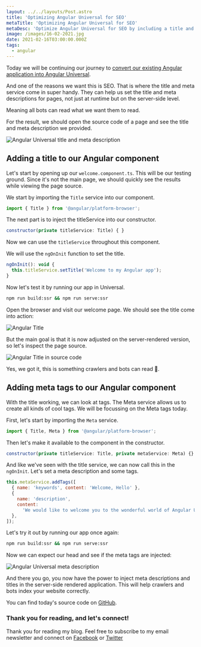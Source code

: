 ```yaml
---
layout: ../../layouts/Post.astro
title: 'Optimizing Angular Universal for SEO'
metaTitle: 'Optimizing Angular Universal for SEO'
metaDesc: 'Optimize Angular Universal for SEO by including a title and meta descriptions'
image: /images/16-02-2021.jpg
date: 2021-02-16T03:00:00.000Z
tags:
  - angular
---
```


Today we will be continuing our journey to [convert our existing Angular application into Angular Universal](https://daily-dev-tips.com/posts/converting-a-regular-angular-application-into-angular-universal/).

And one of the reasons we want this is SEO.
That is where the title and meta service come in super handy.
They can help us set the title and meta descriptions for pages, not just at runtime but on the server-side level.

Meaning all bots can read what we want them to read.

For the result, we should open the source code of a page and see the title and meta description we provided.

![Angular Universal title and meta description](https://cdn.hashnode.com/res/hashnode/image/upload/v1613024972510/jrDJckmMs.png)

## Adding a title to our Angular component

Let's start by opening up our `welcome.component.ts`. This will be our testing ground. Since it's not the main page, we should quickly see the results while viewing the page source.

We start by importing the `Title` service into our component.

```js
import { Title } from '@angular/platform-browser';
```

The next part is to inject the titleService into our constructor.

```js
constructor(private titleService: Title) { }
```

Now we can use the `titleService` throughout this component.

We will use the `ngOnInit` function to set the title.

```js
ngOnInit(): void {
  this.titleService.setTitle('Welcome to my Angular app');
}
```

Now let's test it by running our app in Universal.

```bash
npm run build:ssr && npm run serve:ssr
```

Open the browser and visit our welcome page. We should see the title come into action:

![Angular Title](https://cdn.hashnode.com/res/hashnode/image/upload/v1613023807905/HNeCgBjIn.png)

But the main goal is that it is now adjusted on the server-rendered version, so let's inspect the page source.

![Angular Title in source code](https://cdn.hashnode.com/res/hashnode/image/upload/v1613023937719/NTAY8kAC4.png)

Yes, we got it, this is something crawlers and bots can read 🤩.

## Adding meta tags to our Angular component

With the title working, we can look at tags. The Meta service allows us to create all kinds of cool tags.
We will be focussing on the Meta tags today.

First, let's start by importing the `Meta` service.

```js
import { Title, Meta } from '@angular/platform-browser';
```

Then let's make it available to the component in the constructor.

```js
constructor(private titleService: Title, private metaService: Meta) {}
```

And like we've seen with the title service, we can now call this in the `ngOnInit`.
Let's set a meta description and some tags.

```js
this.metaService.addTags([
  { name: 'keywords', content: 'Welcome, Hello' },
  {
    name: 'description',
    content:
      'We would like to welcome you to the wonderful world of Angular Universal',
  },
]);
```

Let's try it out by running our app once again:

```bash
npm run build:ssr && npm run serve:ssr
```

Now we can expect our head and see if the meta tags are injected:

![Angular Universal meta description](https://cdn.hashnode.com/res/hashnode/image/upload/v1613024540625/kFNs--4-f.png)

And there you go, you now have the power to inject meta descriptions and titles in the server-side rendered application.
This will help crawlers and bots index your website correctly.

You can find today's source code on [GitHub](https://github.com/rebelchris/angular-starter-demo/tree/feature/title-meta).

### Thank you for reading, and let's connect!

Thank you for reading my blog. Feel free to subscribe to my email newsletter and connect on [Facebook](https://www.facebook.com/DailyDevTipsBlog) or [Twitter](https://twitter.com/DailyDevTips1)
